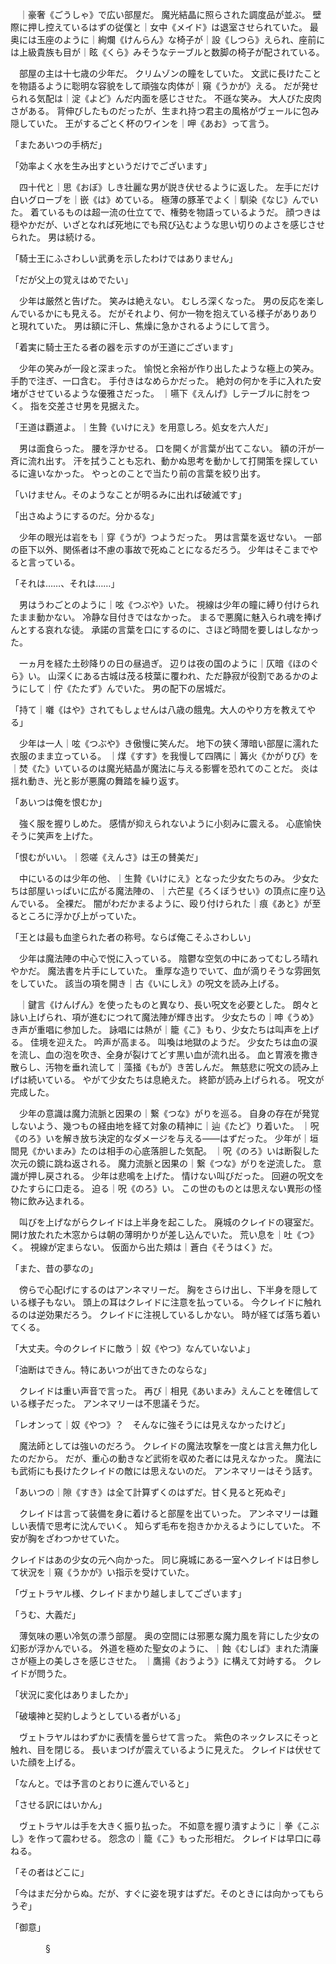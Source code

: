 　｜豪奢《ごうしゃ》で広い部屋だ。
魔光結晶に照らされた調度品が並ぶ。
壁際に押し控えているはずの従僕と｜女中《メイド》は退室させられていた。
最奥には玉座のように｜絢爛《けんらん》な椅子が｜設《しつら》えられ、座前には上級貴族も目が｜眩《くら》みそうなテーブルと数脚の椅子が配されている。


　部屋の主は十七歳の少年だ。
クリムゾンの瞳をしていた。
文武に長けたことを物語るように聡明な容貌をして頑強な肉体が｜窺《うかが》える。
だが発せられる気配は｜淀《よど》んだ内面を感じさせた。
不遜な笑み。
大人びた皮肉さがある。
背伸びしたものだったが、生まれ持つ君主の風格がヴェールに包み隠していた。
王がするごとく杯のワインを｜呷《あお》って言う。


「またあいつの手柄だ」

「効率よく水を生み出すというだけでございます」


　四十代と｜思《おぼ》しき壮麗な男が説き伏せるように返した。
左手にだけ白いグローブを｜嵌《は》めている。
極薄の豚革でよく｜馴染《なじ》んでいた。
着ているものは超一流の仕立てで、権勢を物語っているようだ。
顔つきは穏やかだが、いざとなれば死地にでも飛び込むような思い切りのよさを感じさせられた。
男は続ける。


「騎士王にふさわしい武勇を示したわけではありません」

「だが父上の覚えはめでたい」


　少年は厳然と告げた。
笑みは絶えない。
むしろ深くなった。
男の反応を楽しんでいるかにも見える。
だがそれより、何か一物を抱えている様子がありありと現れていた。
男は額に汗し、焦燥に急かされるようにして言う。


「着実に騎士王たる者の器を示すのが王道にございます」


　少年の笑みが一段と深まった。
愉悦と余裕が作り出したような極上の笑み。
手酌で注ぎ、一口含む。
手付きはなめらかだった。
絶対の何かを手に入れた安堵がさせているような優雅さだった。
｜嚥下《えんげ》しテーブルに肘をつく。
指を交差させ男を見据えた。


「王道は覇道よ。｜生贄《いけにえ》を用意しろ。処女を六人だ」


　男は面食らった。
腰を浮かせる。
口を開くが言葉が出てこない。
額の汗が一斉に流れ出す。
汗を拭うことも忘れ、動かぬ思考を動かして打開策を探しているに違いなかった。
やっとのことで当たり前の言葉を絞り出す。


「いけません。そのようなことが明るみに出れば破滅です」

「出さぬようにするのだ。分かるな」


　少年の眼光は岩をも｜穿《うが》つようだった。
男は言葉を返せない。
一部の臣下以外、関係者は不慮の事故で死ぬことになるだろう。
少年はそこまでやると言っている。


「それは……、それは……」


　男はうわごとのように｜呟《つぶや》いた。
視線は少年の瞳に縛り付けられたまま動かない。
冷静な目付きではなかった。
まるで悪魔に魅入られ魂を捧げんとする哀れな徒。
承諾の言葉を口にするのに、さほど時間を要しはしなかった。


　一ヵ月を経た土砂降りの日の昼過ぎ。
辺りは夜の国のように｜仄暗《ほのぐら》い。
山深くにある古城は茂る枝葉に覆われ、ただ静寂が役割であるかのようにして｜佇《たたず》んでいた。
男の配下の居城だ。


「持て｜囃《はや》されてもしょせんは八歳の餓鬼。大人のやり方を教えてやる」


　少年は一人｜呟《つぶや》き傲慢に笑んだ。
地下の狭く薄暗い部屋に濡れた衣服のまま立っている。
｜煤《すす》を我慢して四隅に｜篝火《かがりび》を｜焚《た》いているのは魔光結晶が魔法に与える影響を恐れてのことだ。
炎は揺れ動き、光と影が悪魔の舞踏を繰り返す。


「あいつは俺を恨むか」


　強く服を握りしめた。
感情が抑えられないように小刻みに震える。
心底愉快そうに笑声を上げた。


「恨むがいい。｜怨嗟《えんさ》は王の賛美だ」


　中にいるのは少年の他、｜生贄《いけにえ》となった少女たちのみ。
少女たちは部屋いっぱいに広がる魔法陣の、｜六芒星《ろくぼうせい》の頂点に座り込んでいる。
全裸だ。
闇がわだかまるように、殴り付けられた｜痕《あと》が至るところに浮かび上がっていた。


「王とは最も血塗られた者の称号。ならば俺こそふさわしい」


　少年は魔法陣の中心で悦に入っている。
陰鬱な空気の中にあってむしろ晴れやかだ。
魔法書を片手にしていた。
重厚な造りでいて、血が滴りそうな雰囲気をしていた。
該当の項を開き｜古《いにしえ》の呪文を読み上げる。


　｜鍵言《けんげん》を使ったものと異なり、長い呪文を必要とした。
朗々と詠い上げられ、項が進むにつれて魔法陣が輝き出す。
少女たちの｜呻《うめ》き声が重唱に参加した。
詠唱には熱が｜籠《こ》もり、少女たちは叫声を上げる。
佳境を迎えた。
吟声が高まる。
叫喚は地獄のようだ。
少女たちは血の涙を流し、血の泡を吹き、全身が裂けてどす黒い血が流れ出る。
血と胃液を撒き散らし、汚物を垂れ流して｜藻掻《もが》き苦しんだ。
無慈悲に呪文の読み上げは続いている。
やがて少女たちは息絶えた。
終節が読み上げられる。
呪文が完成した。


　少年の意識は魔力流脈と因果の｜繋《つな》がりを巡る。
自身の存在が発覚しないよう、幾つもの経由地を経て対象の精神に｜辿《たど》り着いた。
｜呪《のろ》いを解き放ち決定的なダメージを与える――はずだった。
少年が｜垣間見《かいまみ》たのは相手の心底落胆した気配。
｜呪《のろ》いは断裂した次元の鏡に跳ね返される。
魔力流脈と因果の｜繋《つな》がりを逆流した。
意識が押し戻される。
少年は悲鳴を上げた。
情けない叫びだった。
回避の呪文をひたすらに口走る。
迫る｜呪《のろ》い。
この世のものとは思えない異形の怪物に飲み込まれる。


　叫びを上げながらクレイドは上半身を起こした。
廃城のクレイドの寝室だ。
開け放たれた木窓からは朝の薄明かりが差し込んでいた。
荒い息を｜吐《つ》く。
視線が定まらない。
仮面から出た頬は｜蒼白《そうはく》だ。


「また、昔の夢なの」


　傍らで心配げにするのはアンネマリーだ。
胸をさらけ出し、下半身を隠している様子もない。
頭上の耳はクレイドに注意を払っている。
今クレイドに触れるのは逆効果だろう。
クレイドに注視しているしかない。
時が経てば落ち着いてくる。


「大丈夫。今のクレイドに敵う｜奴《やつ》なんていないよ」

「油断はできん。特にあいつが出てきたのならな」


　クレイドは重い声音で言った。
再び｜相見《あいまみ》えんことを確信している様子だった。
アンネマリーは不思議そうだ。


「レオンって｜奴《やつ》？　そんなに強そうには見えなかったけど」


　魔法師としては強いのだろう。
クレイドの魔法攻撃を一度とは言え無力化したのだから。
だが、重心の動きなど武術を収めた者には見えなかった。
魔法にも武術にも長けたクレイドの敵には思えないのだ。
アンネマリーはそう話す。


「あいつの｜隙《すき》は全て計算ずくのはずだ。甘く見ると死ぬぞ」


　クレイドは言って装備を身に着けると部屋を出ていった。
アンネマリーは難しい表情で思考に沈んでいく。
知らず毛布を抱きかかえるようにしていた。
不安が胸をざわつかせていた。


クレイドはあの少女の元へ向かった。
同じ廃城にある一室へクレイドは日参して状況を｜窺《うかが》い指示を受けていた。


「ヴェトラヤル様、クレイドまかり越しましてございます」

「うむ、大義だ」


　薄気味の悪い冷気の漂う部屋。
奥の空間には邪悪な魔力風を背にした少女の幻影が浮かんでいる。
外道を極めた聖女のように、｜蝕《むしば》まれた清廉さが極上の美しさを感じさせた。
｜鷹揚《おうよう》に構えて対峙する。
クレイドが問うた。


「状況に変化はありましたか」

「破壊神と契約しようとしている者がいる」


　ヴェトラヤルはわずかに表情を曇らせて言った。
紫色のネックレスにそっと触れ、目を閉じる。
長いまつげが震えているように見えた。
クレイドは伏せていた顔を上げる。


「なんと。では予言のとおりに進んでいると」

「させる訳にはいかん」


　ヴェトラヤルは手を大きく振り払った。
不如意を握り潰すように｜拳《こぶし》を作って震わせる。
怨念の｜籠《こ》もった形相だ。
クレイドは早口に尋ねる。


「その者はどこに」

「今はまだ分からぬ。だが、すぐに姿を現すはずだ。そのときには向かってもらうぞ」

「御意」



　　　　§



　